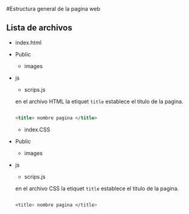 #Estructura general de la pagina web

## Lista de archivos

- index.html
- Public
  - images
- js
  - scrips.js

  en el archivo HTML la etiquet `title`
  establece el titulo de la pagina.

  ```html

  <title> nombre pagina </title>

  ```

  - index.CSS
- Public
  - images
- js
  - scrips.js

  en el archivo CSS la etiquet `title`
  establece el titulo de la pagina.

  ```CSS

  <title> nombre pagina </title>

  ```